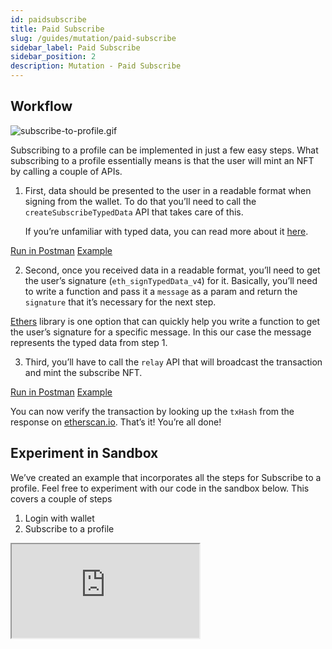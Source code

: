 ```yaml
---
id: paidsubscribe
title: Paid Subscribe
slug: /guides/mutation/paid-subscribe
sidebar_label: Paid Subscribe
sidebar_position: 2
description: Mutation - Paid Subscribe
---
```


## Workflow

![subscribe-to-profile.gif](/gif/subscribe-to-profile.gif)

Subscribing to a profile can be implemented in just a few easy steps. What subscribing to a profile essentially means is that the user will mint an NFT by calling a couple of APIs.

1. First, data should be presented to the user in a readable format when signing from the wallet. To do that you’ll need to call the `createSubscribeTypedData` API that takes care of this.

   If you’re unfamiliar with typed data, you can read more about it [here](https://eips.ethereum.org/EIPS/eip-712).

[Run in Postman](https://www.postman.com/cyberconnect-v2/workspace/cyberconnect-v2/request/20133006-669eb260-06b2-4249-a871-43ec428fcf0e) [Example](https://www.postman.com/cyberconnect-v2/workspace/cyberconnect-v2/example/20133006-8109f784-fe2b-4210-b564-b36d0f1f7b06)

2. Second, once you received data in a readable format, you’ll need to get the user’s signature (`eth_signTypedData_v4`) for it. Basically, you’ll need to write a function and pass it a `message` as a param and return the `signature` that it’s necessary for the next step.

[Ethers](https://docs.ethers.io/v5/) library is one option that can quickly help you write a function to get the user’s signature for a specific message. In this our case the message represents the typed data from step 1.

3. Third, you’ll have to call the `relay` API that will broadcast the transaction and mint the subscribe NFT.

[Run in Postman](https://www.postman.com/cyberconnect-v2/workspace/cyberconnect-v2/request/20133006-f0980b70-f2fb-4100-acdf-90fb12fd8381) [Example](https://www.postman.com/cyberconnect-v2/workspace/cyberconnect-v2/example/20133006-c88037b4-f410-44e2-91c5-5304019503ed)

You can now verify the transaction by looking up the `txHash` from the response on [etherscan.io](http://etherscan.io). That’s it! You’re all done!

## Experiment in Sandbox

We’ve created an example that incorporates all the steps for Subscribe to a profile. Feel free to experiment with our code in the sandbox below. This covers a couple of steps

1. Login with wallet
2. Subscribe to a profile

<iframe src="https://codesandbox.io/embed/subscribe-to-profile-l1hts6?fontsize=14&hidenavigation=1&theme=dark"
    title="subscribe-to-profile"
    allow="accelerometer; ambient-light-sensor; camera; encrypted-media; geolocation; gyroscope; hid; microphone; midi; payment; usb; vr; xr-spatial-tracking"
    sandbox="allow-forms allow-modals allow-popups allow-presentation allow-same-origin allow-scripts"
></iframe>

